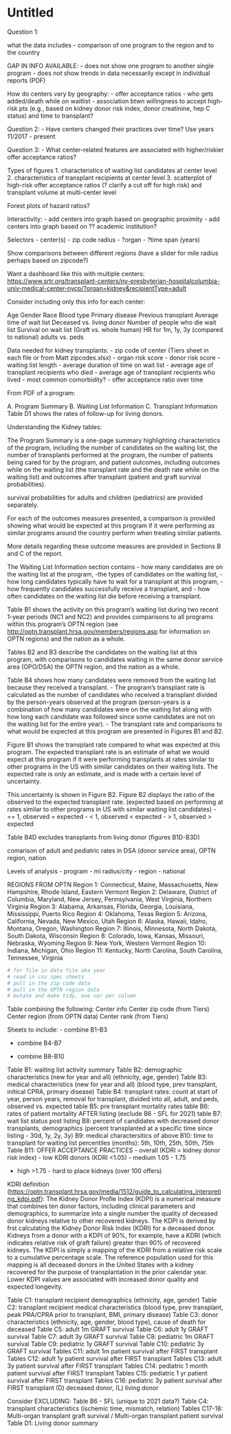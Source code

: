 Untitled
================

Question 1:

what the data includes - comparison of one program to the region and to
the country

GAP IN INFO AVAILABLE: - does not show one program to another single
program - does not show trends in data necessarily except in individual
reports (PDF)

How do centers vary by geography: - offer acceptance ratios - who gets
added/death while on waitlist - association btwn willingness to accept
high-risk pts (e.g., based on kidney donor risk index, donor creatinine,
hep C status) and time to transplant?

Question 2: - Have centers changed their practices over time? Use years
11/2017 - present

Question 3: - What center-related features are associated with
higher/riskier offer acceptance ratios?

Types of figures 1. characteristics of waiting list candidates at center
level 2. characteristics of transplant recipients at center level 3.
scatterplot of high-risk offer acceptance ratios (? clarify a cut off
for high risk) and transplant volume at multi-center level

Forest plots of hazard ratios?

Interactivity: - add centers into graph based on geographic proximity -
add centers into graph based on ?? academic institution?

Selectors - center(s) - zip code radius - ?organ - ?time span (years)

Show comparisons between different regions (have a slider for mile
radius perhaps based on zipcode?)

Want a dashboard like this with multiple centers:
<https://www.srtr.org/transplant-centers/ny-presbyterian-hospitalcolumbia-univ-medical-center-nycp/?organ=kidney&recipientType=adult>

Consider including only this info for each center:

Age Gender Race Blood type Primary disease Previous transplant Average
time of wait list Deceased vs. living donor Number of people who die
wait list Survival on wait list (Graft vs. whole human) HR for 1m, 1y,
3y (compared to national) adults vs. peds

Data needed for kidney transplants: - zip code of center (Tiers sheet in
each file or from Matt zipcodes.xlsx) - organ risk score - donor risk
score - waiting list length - average duration of time on wait list -
average age of transplant recipients who died - average age of
transplant recipients who lived - most common comorbidity? - offer
acceptance ratio over time

From PDF of a program:

A. Program Summary B. Waiting List Information C. Transplant Information
Table D1 shows the rates of follow-up for living donors.

Understanding the Kidney tables:

The Program Summary is a one-page summary highlighting characteristics
of the program, including the number of candidates on the waiting list,
the number of transplants performed at the program, the number of
patients being cared for by the program, and patient outcomes, including
outcomes while on the waiting list (the transplant rate and the death
rate while on the waiting list) and outcomes after transplant (patient
and graft survival probabilities).

survival probabilities for adults and children (pediatrics) are provided
separately.

For each of the outcomes measures presented, a comparison is provided
showing what would be expected at this program if it were performing as
similar programs around the country perform when treating similar
patients.

More details regarding these outcome measures are provided in Sections B
and C of the report.

The Waiting List Information section contains - how many candidates are
on the waiting list at the program, -the types of candidates on the
waiting list, - how long candidates typically have to wait for a
transplant at this program, - how frequently candidates successfully
receive a transplant, and - how often candidates on the waiting list die
before receiving a transplant.

Table B1 shows the activity on this program’s waiting list during two
recent 1-year periods (NC1 and NC2) and provides comparisons to all
programs within this program’s OPTN region (see
<http://optn.transplant.hrsa.gov/members/regions.asp> for information on
OPTN regions) and the nation as a whole.

Tables B2 and B3 describe the candidates on the waiting list at this
program, with comparisons to candidates waiting in the same donor
service area (OPO/DSA) the OPTN region, and the nation as a whole.

Table B4 shows how many candidates were removed from the waiting list
because they received a transplant. - The program’s transplant rate is
calculated as the number of candidates who received a transplant divided
by the person-years observed at the program (person-years is a
combination of how many candidates were on the waiting list along with
how long each candidate was followed since some candidates are not on
the waiting list for the entire year). - The transplant rate and
comparisons to what would be expected at this program are presented in
Figures B1 and B2.

Figure B1 shows the transplant rate compared to what was expected at
this program. The expected transplant rate is an estimate of what we
would expect at this program if it were performing transplants at rates
similar to other programs in the US with similar candidates on their
waiting lists. The expected rate is only an estimate, and is made with a
certain level of uncertainty.

This uncertainty is shown in Figure B2. Figure B2 displays the ratio of
the observed to the expected transplant rate. (expected based on
performing at rates similar to other programs in US with similar waiting
list candidates) - == 1, observed = expected - &lt; 1, observed &lt;
expected - &gt; 1, observed &gt; expected

Table B4D excludes transplants from living donor (figures B1D-B3D)

comarison of adult and pediatric rates in DSA (donor service area), OPTN
region, nation

Levels of analysis - program - mi radius/city - region - national

REGIONS FROM OPTN Region 1: Connecticut, Maine, Massachusetts, New
Hampshire, Rhode Island, Eastern Vermont Region 2: Delaware, District of
Columbia, Maryland, New Jersey, Pennsylvania, West Virginia, Northern
Virginia Region 3: Alabama, Arkansas, Florida, Georgia, Louisiana,
Mississippi, Puerto Rico Region 4: Oklahoma, Texas Region 5: Arizona,
California, Nevada, New Mexico, Utah Region 6: Alaska, Hawaii, Idaho,
Montana, Oregon, Washington Region 7: Illinois, Minnesota, North Dakota,
South Dakota, Wisconsin Region 8: Colorado, Iowa, Kansas, Missouri,
Nebraska, Wyoming Region 9: New York, Western Vermont Region 10:
Indiana, Michigan, Ohio Region 11: Kentucky, North Carolina, South
Carolina, Tennessee, Virginia

``` r
# for file in data file aka year
# read in csv spec sheets
# pull in the zip code data
# pull in the OPTN region data
# mutate and make tidy, one var per column
```

Table combining the following: Center info Center zip code (from Tiers)
Center region (from OPTN data) Center rank (from Tiers)

Sheets to include: - combine B1-B3

-   combine B4-B7

-   combine B8-B10

Table B1: waiting list activity summary Table B2: demographic
characteristics (new for year and all) (ethnicity, age, gender) Table
B3: medical characteristics (new for year and all) (blood type, prev
transplant, initical CPRA, primary disease) Table B4: transplant rates:
count at start of year, person years, removal for transplant, divided
into all, adult, and peds, observed vs. expected table B5: pre
transplant mortality rates table B6: rates of patient mortality AFTER
listing (exclude B6 - SFL for 2021) table B7: wait list status post
listing B8: percent of candidates with decreased donor transplants,
demographics (percent transplanted at a specific time since listing -
30d, 1y, 2y, 3y) B9: medical charactersitics of above B10: time to
transplant for waiting list percentiles (months): 5th, 10th, 25th, 50th,
75th Table B11: OFFER ACCEPTANCE PRACTICES - overall (KDRI = kidney
donor risk index) - low KDRI donors (KDRI &lt;1.05) - medium 1.05 - 1.75
- high &gt;1.75 - hard to place kidneys (over 100 offers)

KDRI definition
(<https://optn.transplant.hrsa.gov/media/1512/guide_to_calculating_interpreting_kdpi.pdf>):
The Kidney Donor Profle Index (KDPI) is a numerical measure that
combines ten donor factors, including clinical parameters and
demographics, to summarize into a single number the quality of deceased
donor kidneys relative to other recovered kidneys. The KDPI is derived
by frst calculating the Kidney Donor Risk Index (KDRI) for a deceased
donor. Kidneys from a donor with a KDPI of 90%, for example, have a KDRI
(which indicates relative risk of graft failure) greater than 90% of
recovered kidneys. The KDPI is simply a mapping of the KDRI from a
relative risk scale to a cumulative percentage scale. The reference
population used for this mapping is all deceased donors in the United
States with a kidney recovered for the purpose of transplantation in the
prior calendar year. Lower KDPI values are associated with increased
donor quality and expected longevity.

Table C1: transplant recipient demographics (ethnicity, age, gender)
Table C2: transplant recipient medical characteristics (blood type, prev
transplant, peak PRA/CPRA prior to transplant, BMI, primary disease)
Table C3: donor characteristics (ethnicity, age, gender, blood type),
cause of death for deceased Table C5: adult 1m GRAFT survival Table C6:
adult 1y GRAFT survival Table C7: adult 3y GRAFT survival Table C8:
pediatric 1m GRAFT survival Table C9: pediatric 1y GRAFT survival Table
C10: pediatric 3y GRAFT survival Tables C11: adult 1m patient survival
after FIRST transplant Tables C12: adult 1y patient survival after FIRST
transplant Tables C13: adult 3y patient survival after FIRST transplant
Tables C14: pediatric 1 month patient survival after FIRST transplant
Tables C15: pediatric 1 yr patient survival after FIRST transplant
Tables C16: pediatric 3y patient survival after FIRST transplant (D)
deceased donor, (L) living donor

Consider EXCLUDING: Table B6 - SFL (unique to 2021 data?) Table C4:
transplant characteristics (ischemic time, mismatch, relation) Tables
C17-18: Multi-organ transplant graft survival / Multi-organ transplant
patient survival Table D1: Living donor summary
